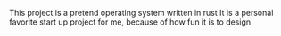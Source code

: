 This project is a pretend operating system written in rust
It is a personal favorite start up project for me, because of how fun it is to design
